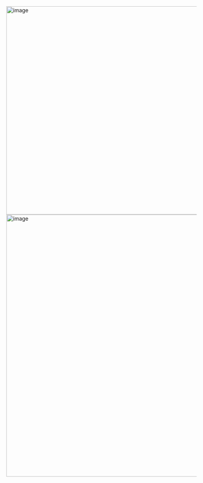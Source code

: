 <img width="792" height="550" alt="image" src="https://github.com/user-attachments/assets/75b56b2f-d378-4ddb-9de4-407e54b60de3" />

<img width="866" height="692" alt="image" src="https://github.com/user-attachments/assets/a145078b-c5af-4d78-9554-01a681251388" />
